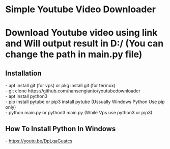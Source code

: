 <h1>Simple Youtube Video Downloader<h1>
Download Youtube video using link and Will output result in D:/ (You can change the path in main.py file)

<h2>Installation</h2>
- apt install git (for vps) or pkg install git (for termux)
<br>
- git clone https://github.com/hansengianto/youtubedownloader
<br>
- apt install python3
<br>
- pip install pytube or pip3 install pytube (Ussually Windows Python Use pip only)
<br>
- python main.py or python3 main.py (While Vps use python3 or pip3)

<h2>How To Install Python In Windows</h2>
- <a href="https://youtu.be/DpLqaGuatcs" target="_blank">https://youtu.be/DpLqaGuatcs</a>
